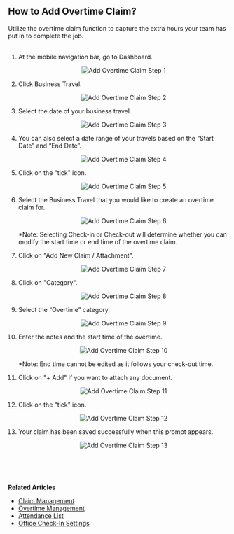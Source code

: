 ## How to Add Overtime Claim?

Utilize the overtime claim function to capture the extra hours your team has put in to complete the job.<br><br>

1. At the mobile navigation bar, go to Dashboard.<br>

   <p align="center">
      <img src="img2/Add_Overtime_Claim_Step_1.png" alt="Add Overtime Claim Step 1">
   </p>

2. Click Business Travel.

   <p align="center">
      <img src="img2/Add_Overtime_Claim_Step_2.png" alt="Add Overtime Claim Step 2">
   </p>

3. Select the date of your business travel.

   <p align="center">
      <img src="img2/Add_Overtime_Claim_Step_3.png" alt="Add Overtime Claim Step 3">
   </p>

4. You can also select a date range of your travels based on the “Start Date” and “End Date”.

   <p align="center">
      <img src="img2/Add_Overtime_Claim_Step_4.png" alt="Add Overtime Claim Step 4">
   </p>

5. Click on the "tick" icon.

   <p align="center">
      <img src="img2/Add_Overtime_Claim_Step_5.png" alt="Add Overtime Claim Step 5">
   </p>

6. Select the Business Travel that you would like to create an overtime claim for.

   <p align="center">
      <img src="img2/Add_Overtime_Claim_Step_6.png" alt="Add Overtime Claim Step 6">
   </p>

   *Note: Selecting Check-in or Check-out will determine whether you can modify the start time or end time of the overtime claim.<br>

7. Click on "Add New Claim / Attachment".

   <p align="center">
      <img src="img2/Add_Overtime_Claim_Step_7.png" alt="Add Overtime Claim Step 7">
   </p>

8. Click on "Category".

   <p align="center">
      <img src="img2/Add_Overtime_Claim_Step_8.png" alt="Add Overtime Claim Step 8">
   </p>

  
9. Select the “Overtime” category.

   <p align="center">
      <img src="img2/Add_Overtime_Claim_Step_9.png" alt="Add Overtime Claim Step 9">
   </p>

10. Enter the notes and the start time of the overtime.

    <p align="center">
      <img src="img2/Add_Overtime_Claim_Step_10.png" alt="Add Overtime Claim Step 10">
    </p>

    *Note: End time cannot be edited as it follows your check-out time.<br>

11. Click on "+ Add" if you want to attach any document.

    <p align="center">
      <img src="img2/Add_Overtime_Claim_Step_11.png" alt="Add Overtime Claim Step 11">
    </p>

12. Click on the "tick" icon.

    <p align="center">
      <img src="img2/Add_Overtime_Claim_Step_12.png" alt="Add Overtime Claim Step 12">
    </p>


13. Your claim has been saved successfully when this prompt appears.

    <p align="center">
      <img src="img2/Add_Overtime_Claim_Step_13.png" alt="Add Overtime Claim Step 13">
    </p>
    <br><br><br>

**Related Articles**
- [Claim Management](Claim_Management.md)
- [Overtime Management](Overtime_Management.md)
- [Attendance List](Attendance_List.md)
- [Office Check-In Settings](Office_Check_In_Settings.md)
